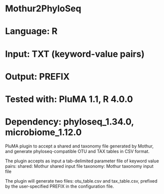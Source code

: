 # Mothur2PhyloSeq
# Language: R
# Input: TXT (keyword-value pairs)
# Output: PREFIX 
# Tested with: PluMA 1.1, R 4.0.0
# Dependency: phyloseq_1.34.0, microbiome_1.12.0

PluMA plugin to accept a shared and taxonomy file generated by Mothur, and
generate phyloseq-compatible OTU and TAX tables in CSV format.

The plugin accepts as input a tab-delimited parameter file of keyword value pairs:
shared: Mothur shared input file
taxonomy: Mothur taxonomy input file

The plugin will generate two files: otu_table.csv and tax_table.csv, prefixed
by the user-specified PREFIX in the configuration file.
